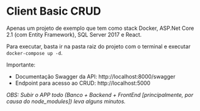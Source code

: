 
# Client Basic CRUD

Apenas um projeto de exemplo que tem como stack Docker, ASP.Net Core 2.1 (com Entity Framework), SQL Server 2017 e React.

Para executar, basta ir na pasta raiz do projeto com o terminal e executar `docker-compose up -d`.

Importante:
- Documentação Swagger da API: http://localhost:8000/swagger
- Endpoint para acesso ao CRUD: http://localhost:5000

*OBS: Subir o APP todo (Banco + Backend + FrontEnd [principalmente, por causa do node_modules]) leva alguns minutos.*
